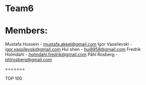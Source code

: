 # Team6

# Members:
Mustafa Hussein - mustafa.akeel@gmail.com
Igor Vassilevski - igor.vassilevski@gmail.com
Hui shen - hui8958@gmail.com
Fredrik Holmdahl - holmdahl.fredrik@gmail.com
Påhl Rosberg - phlrosberg@gmail.com

=======

TOP 100
